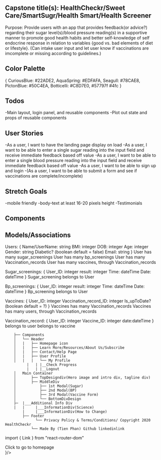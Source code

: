 ## Capstone title(s): HealthCheckr/Sweet Care/SmartSugr/Health Smart/Health Screener

Purpose: Provide users with an app that provides feedback(or advice?) regarding their sugar level(s)/blood pressure reading(s) in a supportive manner to promote good health habits and better self-knowledge of self endocrine response in relation to variables {good vs. bad elements of diet or lifestyle}. (Can intake user input and let user know if vaccinations are imcomplete or missing according to guidelines.)

## Color Palette

{
CuriousBlue: #22ADE2,
AquaSpring: #EDFAFA,
Seagull: #78CAE8,
PictonBlue: #50C4EA,
Botticelli: #C8D7E0,
#57797f
#4fc
}

## Todos


-Main layout, login panel, and reusable components
-Plot out state and props of reusable components

## User Stories

-As a user, I want to have the landing page display on load
-As a user, I want to be able to enter a single sugar reading into the input field and receive immediate feedback based off value
-As a user, I want to be able to enter a single blood pressure reading into the input field and receive immediate feedback based off value
-As a user, I want to be able to sign up and login
-(As a user, I want to be able to submit a form and see if vaccinations are complete/incomplete)

## Stretch Goals

-mobile friendly
-body-text at least 16-20 pixels height
-Testimonials


## Components

## Models/Associations

Users: {
Name/UserName: string
BMI: integer
DOB: integer
Age: integer
Gender: string
Diabetic? (boolean default = false)
Email: string
}
User has many sugar_screenings
User has many bp_screenings
User has many Vaccination_records
User has many vaccines, through Vaccination_records

Sugar_screenings: {
User_ID: integer
result: integer
Time: dateTime
Date: dateTime
}
Sugar_screening belongs to User

Bp_screenings: {
User_ID: integer
result: integer
Time: dateTime
Date: dateTime
}
Bp_screening belongs to User

Vaccines: {
User_ID: integer
Vaccination_record_ID: integer
Is_upToDate? (boolean default = ?)
}
Vaccines has many Vaccination_records
Vaccines has many users, through Vaccination_records

Vaccination_record: {
User_ID: integer
Vaccine_ID: integer
date:dateTime
}
belongs to user
belongs to vaccine

        ├── Components
        │   └── Header
        │   |   ├── Homepage icon
        │   |   ├── Learn More/Resources/About Us/Subscribe
        │   |   ├── Contact/Help Page
        │   |   ├── User Profile
        │   |   |	└── My Profile
    	      |	  |	|__Check Progress
    	      |	  |	|__Logout
        │   Main Container
        │       ├── TopDesigndiv(Hero image and intro div, tagline div)
        │       ├── MiddleDiv
        │       	├── 1st Modal(Sugar)
        │       	├── 2nd Modal(BP)
        │       	├── 3rd Modal(Vaccine Form)
        │       	└── BottomDivDesign
        ├─  |___Additional Info Div
    	|	|	  |___InformationDiv(Science)
    		|	  |___InformationDiv(How to Change)
            ├── Footer
            	  └── Privacy Policy & Terms/Conditions/ Copyright 2020 HealthCheckr
                └── Made By (Tien Phan) Github linkedinlink

import { Link } from "react-router-dom"
<Link to="/component">Click to go to homepage</Link> 
<Switch>
<Route path="/Footer" render={(routeProps) => <Footer componentName={this.state.componentName} {...}/>}/>
        <Route path="/Header" component={Header}/>
        <Route path="/TitleBar" component={TitleBar}/>
        <Route path="/HeroContainer" component={HeroContainer}/>
        <Route path="/MainContainer" component={MainContainer}/>
        <Route path="/InformationContainer" component={InformationContainer}/>
        <Route path="/Footer" component={Footer}/>
</Switch>

